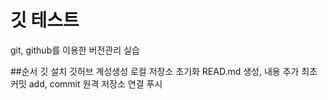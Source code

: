 # 깃 테스트
git, github를 이용한 버전관리 실습

##순서
깃 설치
깃허브 계성생성
로컬 저장소 초기화
READ.md 생성, 내용 추가
최초 커밋 add, commit
원격 저장소 연결
푸시


